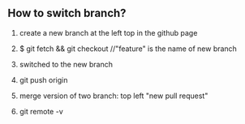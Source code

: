 ## How to switch branch?

1. create a new branch at the left top in the github page
2. $ git fetch && git checkout <feature> //"feature" is the name of new branch
3. switched to the new branch
4. git push origin <feature>
5. merge version of two branch: top left "new pull request"
  
6. git remote -v


